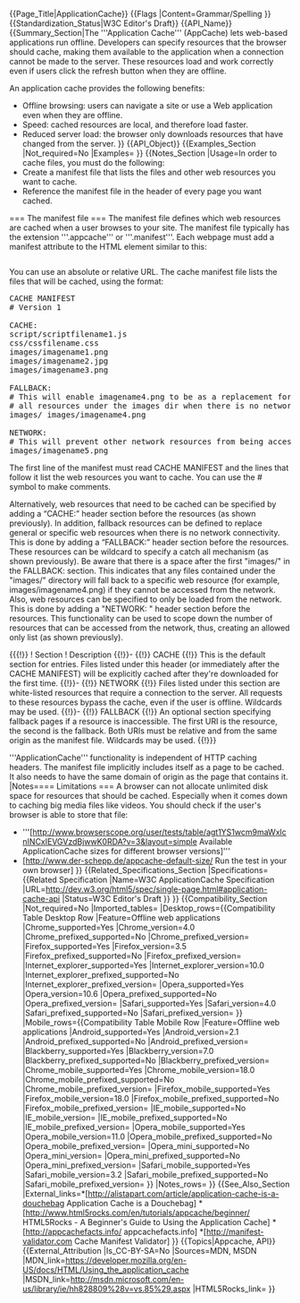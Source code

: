 {{Page_Title|ApplicationCache}}
{{Flags
|Content=Grammar/Spelling
}}
{{Standardization_Status|W3C Editor's Draft}}
{{API_Name}}
{{Summary_Section|The '''Application Cache''' (AppCache) lets web-based applications run offline. Developers can  specify resources that the browser should cache, making them available to the application when a connection cannot be made to the server. These resources load and work correctly even if users click the refresh button when they are offline.

An application cache provides the following benefits:

* Offline browsing: users can navigate a site or use a Web application even when they are offline.
* Speed: cached resources are local, and therefore load faster.
* Reduced server load: the browser only downloads resources that have changed from the server.
}}
{{API_Object}}
{{Examples_Section
|Not_required=No
|Examples=
}}
{{Notes_Section
|Usage=In order to cache files, you must do the following:
* Create a manifest file that lists the files and other web resources you want to cache.
* Reference the manifest file in the header of every page you want cached.

=== The manifest file ===
The manifest file  defines which web resources are cached when a user browses to your site. The manifest file typically has the extension '''.appcache''' or '''.manifest'''. Each webpage must add a manifest attribute to the HTML element similar to this:

<pre><html manifest="example.appcache"></pre>

You can use an absolute or relative URL. The cache manifest file lists the files that will be cached, using the format:

<pre>CACHE MANIFEST
# Version 1

CACHE:
script/scriptfilename1.js
css/cssfilename.css
images/imagename1.png
images/imagename2.jpg
images/imagename3.png

FALLBACK:
# This will enable imagename4.png to be as a replacement for 
# all resources under the images dir when there is no network connectivity.
images/ images/imagename4.png

NETWORK:
# This will prevent other network resources from being accessed.
images/imagename5.png
</pre>

The first line of the manifest must read CACHE MANIFEST and the lines that follow it list the web resources you want to cache. You can use the # symbol to make comments.

Alternatively, web resources that need to be cached can be specified by adding a “CACHE:” header section before the resources (as shown previously).
In addition, fallback resources can be defined to replace general or specific web resources when there is no network connectivity. This is done by adding a “FALLBACK:” header section before the resources.  These resources can be wildcard to specify a catch all mechanism (as shown previously). Be aware  that there is a space after the first "images/" in the FALLBACK: section. This indicates that any files contained under the "images/" directory will fall back to a specific web resource (for example, images/imagename4.png) if they cannot be accessed from the network.
Also, web resources can be specified to only be loaded from the network. This is done by adding a "NETWORK: " header section before the resources.  This functionality can be used to scope down the number of resources that can be accessed from the network, thus, creating an allowed only list (as shown previously).

{{{!}}
! Section
! Description
{{!}}-
{{!}} CACHE
{{!}} This is the default section for entries. Files listed under this header (or immediately after the CACHE MANIFEST) will be explicitly cached after they're downloaded for the first time.
{{!}}-
{{!}} NETWORK
{{!}} Files listed under this section are white-listed resources that require a connection to the server. All requests to these resources bypass the cache, even if the user is offline. Wildcards may be used.
{{!}}-
{{!}} FALLBACK
{{!}} An optional section specifying fallback pages if a resource is inaccessible. The first URI is the resource, the second is the fallback. Both URIs must be relative and from the same origin as the manifest file. Wildcards may be used.
{{!}}}

'''ApplicationCache''' functionality is independent of HTTP caching headers.
The manifest file implicitly includes itself as a page to be cached. It also needs to have the same domain of origin as the page that contains it.
|Notes==== Limitations ===
A browser can not allocate unlimited disk space for resources that should be cached. Especially when it comes down to caching big media files like videos.  You should check if the user's browser is able to store that file:

* '''[http://www.browserscope.org/user/tests/table/agt1YS1wcm9maWxlcnINCxIEVGVzdBjwwK0RDA?v=3&layout=simple Available ApplicationCache sizes for different browser versions]'''
* [http://www.der-schepp.de/appcache-default-size/ Run the test in your own browser]
}}
{{Related_Specifications_Section
|Specifications={{Related Specification
|Name=W3C ApplicationCache Specification
|URL=http://dev.w3.org/html5/spec/single-page.html#application-cache-api
|Status=W3C Editor's Draft
}}
}}
{{Compatibility_Section
|Not_required=No
|Imported_tables=
|Desktop_rows={{Compatibility Table Desktop Row
|Feature=Offline web applications
|Chrome_supported=Yes
|Chrome_version=4.0
|Chrome_prefixed_supported=No
|Chrome_prefixed_version=
|Firefox_supported=Yes
|Firefox_version=3.5
|Firefox_prefixed_supported=No
|Firefox_prefixed_version=
|Internet_explorer_supported=Yes
|Internet_explorer_version=10.0
|Internet_explorer_prefixed_supported=No
|Internet_explorer_prefixed_version=
|Opera_supported=Yes
|Opera_version=10.6
|Opera_prefixed_supported=No
|Opera_prefixed_version=
|Safari_supported=Yes
|Safari_version=4.0
|Safari_prefixed_supported=No
|Safari_prefixed_version=
}}
|Mobile_rows={{Compatibility Table Mobile Row
|Feature=Offline web applications
|Android_supported=Yes
|Android_version=2.1
|Android_prefixed_supported=No
|Android_prefixed_version=
|Blackberry_supported=Yes
|Blackberry_version=7.0
|Blackberry_prefixed_supported=No
|Blackberry_prefixed_version=
|Chrome_mobile_supported=Yes
|Chrome_mobile_version=18.0
|Chrome_mobile_prefixed_supported=No
|Chrome_mobile_prefixed_version=
|Firefox_mobile_supported=Yes
|Firefox_mobile_version=18.0
|Firefox_mobile_prefixed_supported=No
|Firefox_mobile_prefixed_version=
|IE_mobile_supported=No
|IE_mobile_version=
|IE_mobile_prefixed_supported=No
|IE_mobile_prefixed_version=
|Opera_mobile_supported=Yes
|Opera_mobile_version=11.0
|Opera_mobile_prefixed_supported=No
|Opera_mobile_prefixed_version=
|Opera_mini_supported=No
|Opera_mini_version=
|Opera_mini_prefixed_supported=No
|Opera_mini_prefixed_version=
|Safari_mobile_supported=Yes
|Safari_mobile_version=3.2
|Safari_mobile_prefixed_supported=No
|Safari_mobile_prefixed_version=
}}
|Notes_rows=
}}
{{See_Also_Section
|External_links=*[http://alistapart.com/article/application-cache-is-a-douchebag Application Cache is a Douchebag]
*[http://www.html5rocks.com/en/tutorials/appcache/beginner/ HTML5Rocks - A Beginner's Guide to Using the Application Cache]
*[http://appcachefacts.info/ appcachefacts.info]
*[http://manifest-validator.com Cache Manifest Validator]
}}
{{Topics|Appcache, API}}
{{External_Attribution
|Is_CC-BY-SA=No
|Sources=MDN, MSDN
|MDN_link=https://developer.mozilla.org/en-US/docs/HTML/Using_the_application_cache
|MSDN_link=http://msdn.microsoft.com/en-us/library/ie/hh828809%28v=vs.85%29.aspx
|HTML5Rocks_link=
}}